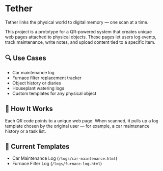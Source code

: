 # Tether

Tether links the physical world to digital memory — one scan at a time.

This project is a prototype for a QR-powered system that creates unique web pages attached to physical objects. These pages let users log events, track maintenance, write notes, and upload content tied to a specific item.

## 🔍 Use Cases

- Car maintenance log
- Furnace filter replacement tracker
- Object history or diaries
- Houseplant watering logs
- Custom templates for any physical object

## 🚀 How It Works

Each QR code points to a unique web page. When scanned, it pulls up a log template chosen by the original user — for example, a car maintenance history or a task list.

## 🧪 Current Templates

- Car Maintenance Log (`/logs/car-maintenance.html`)
- Furnace Filter Log (`/logs/furnace-log.html`)



